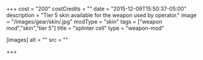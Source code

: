 +++
cost = "200"
costCredits = ""
date = "2015-12-09T15:50:37-05:00"
description = "Tier 5 skin available for the weapon used by operator."
image = "/images/gear/skin/.jpg"
modType = "skin"
tags = ["weapon mod","skin","tier 5"]
title = "splinter cell"
type = "weapon-mod"

[images]
  alt = ""
  src = ""

+++
